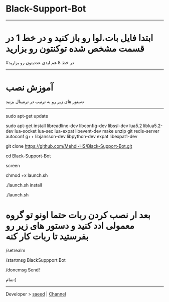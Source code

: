 # Black-Support-Bot
* * *
# ابتدا فایل بات.لوا رو باز کنید و در خط 1 در قسمت مشخص شده توکنتون رو بزارید
#در خط 8 هم ایدی عددیتون رو بزارید
* * *
# آموزش نصب
دستور های زیر رو به ترتیب در ترمینال بزنید
* * *
sudo apt-get update

sudo apt-get install libreadline-dev libconfig-dev libssl-dev lua5.2 liblua5.2-dev lua-socket lua-sec lua-expat libevent-dev make unzip git redis-server autoconf g++ libjansson-dev libpython-dev expat libexpat1-dev


git clone https://github.com/Mehdi-HS/Black-Support-Bot.git

cd Black-Support-Bot

screen

chmod +x launch.sh

./launch.sh install

./launch.sh

# بعد ار نصب کردن ربات حتما اونو تو گروه معمولی ادد کنید و دستور های زیر رو بفرستید تا ربات کار کنه

/setrealm

/startmsg BlackSuppport Bot

/donemsg Send!


تمام:)
* * *
 Developer > [saeed](https://Telegram.me/As_crazy) | 
 [Channel](https://Telegram.me/Giant_team)
